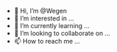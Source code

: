 - 👋 Hi, I’m @Wegen
- 👀 I’m interested in ...
- 🌱 I’m currently learning ...
- 💞️ I’m looking to collaborate on ...
- 📫 How to reach me ...

<!---
Wegen/Wegen is a ✨ special ✨ repository because its `README.md` (this file) appears on your GitHub profile.
You can click the Preview link to take a look at your changes.
--->
